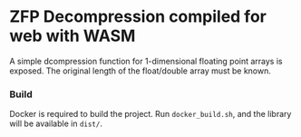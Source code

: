# ZFP Decompression compiled for web with WASM

A simple dcompression function for 1-dimensional floating point arrays is exposed.
The original length of the float/double array must be known.

### Build

Docker is required to build the project.
Run `docker_build.sh`, and the library will be available in `dist/`.
